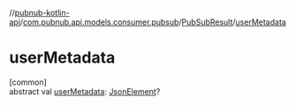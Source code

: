 //[pubnub-kotlin-api](../../../index.md)/[com.pubnub.api.models.consumer.pubsub](../index.md)/[PubSubResult](index.md)/[userMetadata](user-metadata.md)

# userMetadata

[common]\
abstract val [userMetadata](user-metadata.md): [JsonElement](../../com.pubnub.api/-json-element/index.md)?
